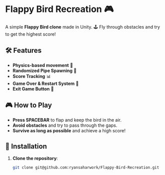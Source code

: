 # Flappy Bird Recreation 🎮

A simple **Flappy Bird clone** made in Unity. 🕹️ Fly through obstacles and try to get the highest score!

## 🛠 Features
- **Physics-based movement** 🎯
- **Randomized Pipe Spawning** 🚧
- **Score Tracking** 📊
- **Game Over & Restart System** 🔄
- **Exit Game Button** 🔘

## 🎮 How to Play
- **Press SPACEBAR** to flap and keep the bird in the air.
- **Avoid obstacles** and try to pass through the gaps.
- **Survive as long as possible** and achieve a high score!

## 🚀 Installation
1. **Clone the repository**:
   ```sh
   git clone git@github.com:ryansaharwork/Flappy-Bird-Recreation.git
